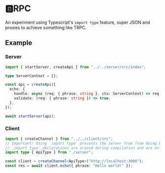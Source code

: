 # 🅱️RPC

An experiment using Typescript's `import type` feature, super JSON and proxies to achieve something like TRPC.

## Example

### Server

```ts
import { startServer, createApi } from "../../server/src/index";

type ServerContext = {};

const api = createApi({
  echo: {
    handle: async (req: { phrase: string }, ctx: ServerContext) => req.phrase,
    validate: (req: { phrase: string }) => true,
  },
});

await startServer(api);
```

### Client

```ts
import { createChannel } from "../../client/src";
// Important! Using `import type` prevents the server from from being bundled with the client
// `import type` declarations are erased during compilation and are only used for static analysis
import type { ApiType } from "./server";

const client = createChannel<ApiType>("http://localhost:3000");
const res = await client.echo({ phrase: "Hello world!" });
```
